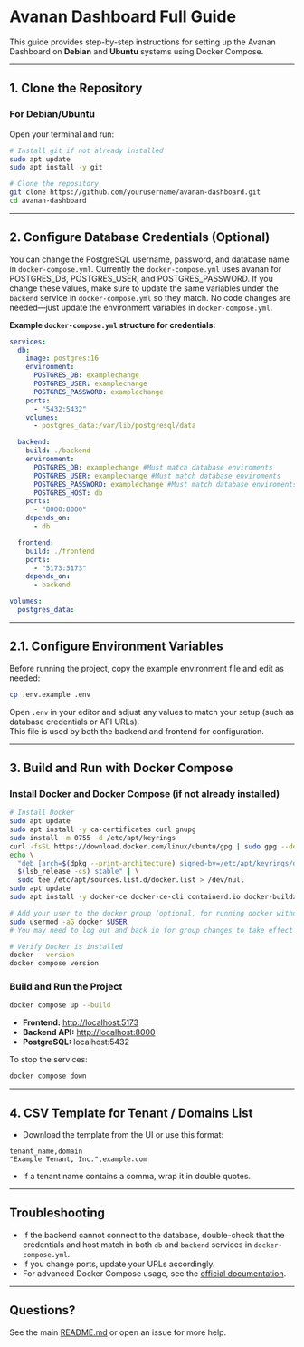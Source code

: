 # Avanan Dashboard Full Guide

This guide provides step-by-step instructions for setting up the Avanan Dashboard on **Debian** and **Ubuntu** systems using Docker Compose.

---

## 1. Clone the Repository

### For Debian/Ubuntu

Open your terminal and run:

```sh
# Install git if not already installed
sudo apt update
sudo apt install -y git

# Clone the repository
git clone https://github.com/yourusername/avanan-dashboard.git
cd avanan-dashboard
```

---

## 2. Configure Database Credentials (Optional)

You can change the PostgreSQL username, password, and database name in `docker-compose.yml`.
Currently the `docker-compose.yml` uses avanan for POSTGRES_DB, POSTGRES_USER, and POSTGRES_PASSWORD.
If you change these values, make sure to update the same variables under the `backend` service in `docker-compose.yml` so they match.
No code changes are needed—just update the environment variables in `docker-compose.yml`.

**Example `docker-compose.yml` structure for credentials:**

```yaml
services:
  db:
    image: postgres:16
    environment:
      POSTGRES_DB: examplechange
      POSTGRES_USER: examplechange
      POSTGRES_PASSWORD: examplechange
    ports:
      - "5432:5432"
    volumes:
      - postgres_data:/var/lib/postgresql/data

  backend:
    build: ./backend
    environment:
      POSTGRES_DB: examplechange #Must match database enviroments
      POSTGRES_USER: examplechange #Must match database enviroments
      POSTGRES_PASSWORD: examplechange #Must match database enviroments
      POSTGRES_HOST: db
    ports:
      - "8000:8000"
    depends_on:
      - db

  frontend:
    build: ./frontend
    ports:
      - "5173:5173"
    depends_on:
      - backend

volumes:
  postgres_data:
```

---

## 2.1. Configure Environment Variables

Before running the project, copy the example environment file and edit as needed:

```sh
cp .env.example .env
```

Open `.env` in your editor and adjust any values to match your setup (such as database credentials or API URLs).  
This file is used by both the backend and frontend for configuration.

---

## 3. Build and Run with Docker Compose

### Install Docker and Docker Compose (if not already installed)

```sh
# Install Docker
sudo apt update
sudo apt install -y ca-certificates curl gnupg
sudo install -m 0755 -d /etc/apt/keyrings
curl -fsSL https://download.docker.com/linux/ubuntu/gpg | sudo gpg --dearmor -o /etc/apt/keyrings/docker.gpg
echo \
  "deb [arch=$(dpkg --print-architecture) signed-by=/etc/apt/keyrings/docker.gpg] https://download.docker.com/linux/ubuntu \
  $(lsb_release -cs) stable" | \
  sudo tee /etc/apt/sources.list.d/docker.list > /dev/null
sudo apt update
sudo apt install -y docker-ce docker-ce-cli containerd.io docker-buildx-plugin docker-compose-plugin

# Add your user to the docker group (optional, for running docker without sudo)
sudo usermod -aG docker $USER
# You may need to log out and back in for group changes to take effect

# Verify Docker is installed
docker --version
docker compose version
```

### Build and Run the Project

```sh
docker compose up --build
```

- **Frontend:** [http://localhost:5173](http://localhost:5173)
- **Backend API:** [http://localhost:8000](http://localhost:8000)
- **PostgreSQL:** localhost:5432

To stop the services:

```sh
docker compose down
```

---

## 4. CSV Template for Tenant / Domains List

- Download the template from the UI or use this format:

```csv
tenant_name,domain
"Example Tenant, Inc.",example.com
```

- If a tenant name contains a comma, wrap it in double quotes.

---

## Troubleshooting

- If the backend cannot connect to the database, double-check that the credentials and host match in both `db` and `backend` services in `docker-compose.yml`.
- If you change ports, update your URLs accordingly.
- For advanced Docker Compose usage, see the [official documentation](https://docs.docker.com/compose/).

---

## Questions?

See the main [README.md](../README.md) or open an issue for more help.
